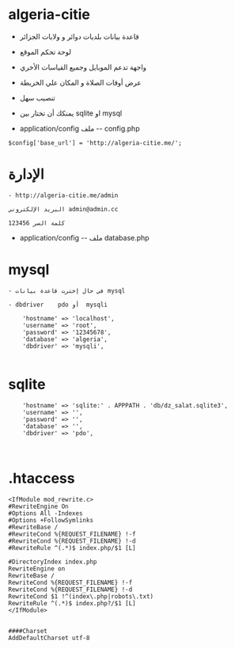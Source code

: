 # algeria-citie

 - قاعدة بيانات بلديات دوائر و ولايات الجزائر
 - لوحة تحكم الموقع
 - واجهة تدعم الموبايل وجميع القياسات الأخري
 - عرض أوقات الصلاة و المكان علي الخريطة 
 - تنصيب سهل 
 - يمنكك أن تختار بين  sqlite او mysql
 
- application/config   ملف   -- config.php
```
$config['base_url'] = 'http://algeria-citie.me/';

```

# الإدارة
```
- http://algeria-citie.me/admin

البريد الإلكتروني admin@admin.cc

كلمة السر 123456
```
- application/config    --  ملف database.php

# mysql
```
- في حال إخترت قاعدة بيانات mysql 

- dbdriver    pdo أو  mysqli 
```

```
	'hostname' => 'localhost',
	'username' => 'root',
	'password' => '12345678',
	'database' => 'algeria',
	'dbdriver' => 'mysqli',
	
```

# sqlite

```
	'hostname' => 'sqlite:' . APPPATH . 'db/dz_salat.sqlite3',
	'username' => '',
	'password' => '',
	'database' => '',
	'dbdriver' => 'pdo',

	
```
# .htaccess
```
<IfModule mod_rewrite.c>
#RewriteEngine On
#Options All -Indexes
#Options +FollowSymlinks
#RewriteBase /
#RewriteCond %{REQUEST_FILENAME} !-f
#RewriteCond %{REQUEST_FILENAME} !-d
#RewriteRule ^(.*)$ index.php/$1 [L]

#DirectoryIndex index.php
RewriteEngine on
RewriteBase /
RewriteCond %{REQUEST_FILENAME} !-f
RewriteCond %{REQUEST_FILENAME} !-d
RewriteCond $1 !^(index\.php|robots\.txt)
RewriteRule ^(.*)$ index.php?/$1 [L]
</IfModule>


####Charset
AddDefaultCharset utf-8
```